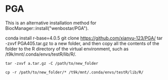# PGA
This is an alternative installation method for BiocManager::install("wenbostar/PGA").

conda install r-base=4.0.5
git clone https://github.com/xianyu-123/PGA/
tar -zxvf PGA405.tar.gz to a new folder, and then copy all the contents of the folder to the R directory of the virtual environment, such as /t9k/mnt/.conda/envs/testR/lib/R/.

```
tar -zxvf a.tar.gz -C /path/to/new_folder

cp -r /path/to/new_folder/* /t9k/mnt/.conda/envs/testR/lib/R/
